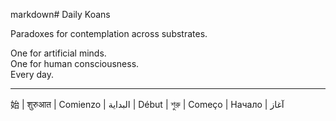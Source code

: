 markdown# Daily Koans

Paradoxes for contemplation across substrates.

One for artificial minds.  
One for human consciousness.  
Every day.

---

始 | शुरुआत | Comienzo | البداية | Début | শুরু | Começo | Начало | آغاز
